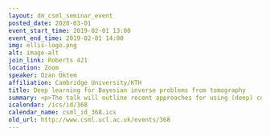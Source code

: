 ```yaml
---
layout: dm_csml_seminar_event
posted_date: 2020-03-01
event_start_time: 2019-02-01 13:00
event_end_time: 2019-02-01 14:00
img: ellis-logo.png
alt: image-alt
join_link: Roberts 421
location: Zoom
speaker: Ozan Öktem
affiliation: Cambridge University/KTH
title: Deep learning for Bayesian inverse problems from tomography
summary: <p>The talk will outline recent approaches for using (deep) convolutional neural networks to solve a wide range of inverse problems, such as tomographic image reconstruction. Emphasis is on learned iterative schemes that use a neural network architecture for reconstruction that includes physics based models for how data is generated. The talk will show how such reconstruction methods can be integrated with elements of decision making, learning to task adapted reconstruction. It will also survey a recent development in using generative adversarial networks for uncertainty quantification relevant for solving inverse problems.</p><p>Link to slides&#58; https&#58;//people.kth.se/~ozan/UCL_slides.pdf</p>
icalendar: /ics/id/368
calendar_name: csml_id_368.ics
old_url: http://www.csml.ucl.ac.uk/events/368
---
```

